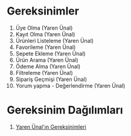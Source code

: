 # Gereksinimler
1. Üye Olma (Yaren Ünal)
2. Kayıt Olma (Yaren Ünal)
3. Ürünleri Listeleme (Yaren Ünal)
4. Favorileme (Yaren Ünal)
5. Sepete Ekleme (Yaren Ünal)
6. Ürün Arama (Yaren Ünal)
7. Ödeme Alma (Yaren Ünal)
8. Filtreleme (Yaren Ünal)
9. Sipariş Geçmişi (Yaren Ünal)
10. Yorum yapma - Değerlendirme (Yaren Ünal)

# Gereksinim Dağılımları
1. [Yaren Ünal'ın Gereksinimleri](Yaren-Ünal-Gereksinimler.md)
